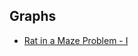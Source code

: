 ## Graphs
- [Rat in a Maze Problem - I](https://practice.geeksforgeeks.org/problems/rat-in-a-maze-problem/1#)